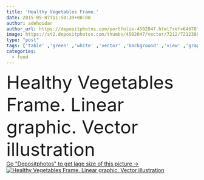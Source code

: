```yaml
---
title: 'Healthy Vegetables Frame.'
date: 2015-05-07T11:50:39+00:00
author: adehoidar
author_url: https://depositphotos.com/portfolio-4502047.html?ref=64678756
image: https://st2.depositphotos.com/thumbs/4502047/vector/7212/72123883/api_thumb_450.jpg?forcejpeg=true
type: "post"
tags: ['table' ,'green' ,'white' ,'vector' ,'background' ,'view' ,'graphic' ,'illustration' ,'design' ,'summer' ,'beauty' ,'nature' ,'fresh' ,'garden' ,'herb' ,'leaf' ,'health' ,'healthy' ,'natural' ,'food' ,'kitchen' ,'cooking' ,'ingredient' ,'diet' ,'vegetable' ,'freshness' ,'tomato' ,'vintage' ,'nutrition' ,'concept' ,'salad' ,'vegetarian' ,'pepper' ,'vegetables' ,'organic' ,'lettuce' ,'collection' ,'sketch' ,'top' ,'hero' ,'onion' ,'Linear' ,'broccoli' ,'topview' ,'lineart' ]
categories: 
  - food
---
```

<div aling="center">
            <font size="60"> Healthy Vegetables Frame. Linear graphic. Vector illustration</font>   
</div>
<div>
    <a href='https://depositphotos.com/72123883/stock-illustration-healthy-vegetables-frame.html?ref=64678756' target=_blank > Go "Depositphotos" to get lage size of this picture ->
        <img href='https://depositphotos.com/72123883/stock-illustration-healthy-vegetables-frame.html?ref=64678756' src='https://st2.depositphotos.com/4502047/7212/v/950/depositphotos_72123883-stock-illustration-healthy-vegetables-frame.jpg?forcejpeg=true' alt='Healthy Vegetables Frame. Linear graphic. Vector illustration' >
    </a>
</div>
